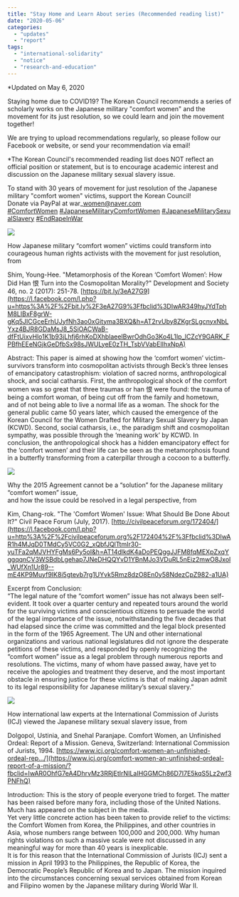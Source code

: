 ```yaml
---
title: "Stay Home and Learn About series (Recommended reading list)"
date: "2020-05-06"
categories: 
  - "updates"
  - "report"
tags: 
  - "international-solidarity"
  - "notice"
  - "research-and-education"
---
```


\*Updated on May 6, 2020

Staying home due to COVID19? The Korean Council recommends a series of scholarly works on the Japanese military "comfort women" and the movement for its just resolution, so we could learn and join the movement together!   

We are trying to upload recommendations regularly, so please follow our Facebook or website, or send your recommendation via email!

\*The Korean Council's recommended reading list does NOT reflect an official position or statement, but is to encourage academic interest and discussion on the Japanese military sexual slavery issue.

To stand with 30 years of movement for just resolution of the Japanese military "comfort women" victims, support the Korean Council!  
Donate via PayPal at war\_women@naver.com  
[#ComfortWomen](https://www.facebook.com/hashtag/comfortwomen?source=feed_text&epa=HASHTAG) [#JapaneseMilitaryComfortWomen](https://www.facebook.com/hashtag/japanesemilitarycomfortwomen?source=feed_text&epa=HASHTAG) [#JapaneseMilitarySexualSlavery](https://www.facebook.com/hashtag/japanesemilitarysexualslavery?source=feed_text&epa=HASHTAG) [#EndRapeInWar](https://www.facebook.com/hashtag/endrapeinwar?source=feed_text&epa=HASHTAG)

![](http://womenandwar.net/kr/wp-content/uploads/2020/05/슬라이드2-1024x1024.jpg)

How Japanese military “comfort women” victims could transform into courageous human rights activists with the movement for just resolution, from

Shim, Young-Hee. "Metamorphosis of the Korean ‘Comfort Women’: How Did Han 恨 Turn into the Cosmopolitan Morality?" Development and Society 46, no. 2 (2017): 251-78. [https://bit.ly/3eA27G9](https://l.facebook.com/l.php?u=https%3A%2F%2Fbit.ly%2F3eA27G9%3Ffbclid%3DIwAR349hyJYdTphM8LIBxF8grW-gKq5JICGceErhUJyfNh3ao0xGityma3BXQ&h=AT2rvUby8ZKgrSLgcnyxNbLYxz4BJR8GDaMsJ8_5SiOACWaB-dfFtUixvHlo1K1b93jLhfj6rhKoDXhblaeeIBwrOdhGo3Ko4L1Ip_lCZcY9GARK_FPBfhEEeNGjkGeDfbSx98sJWULyeE0zTH_TsbVVabEIIhxNpA)

Abstract: This paper is aimed at showing how the ‘comfort women’ victim-survivors transform into cosmopolitan activists through Beck’s three lenses of emancipatory catastrophism: violation of sacred norms, anthropological shock, and social catharsis. First, the anthropological shock of the comfort women was so great that three traumas or han 恨 were found: the trauma of being a comfort woman, of being cut off from the family and hometown, and of not being able to live a normal life as a woman. The shock for the general public came 50 years later, which caused the emergence of the Korean Council for the Women Drafted for Military Sexual Slavery by Japan (KCWD). Second, social catharsis, i.e., the paradigm shift and cosmopolitan sympathy, was possible through the ‘meaning work’ by KCWD. In conclusion, the anthropological shock has a hidden emancipatory effect for the ‘comfort women’ and their life can be seen as the metamorphosis found in a butterfly transforming from a caterpillar through a cocoon to a butterfly.

![](http://womenandwar.net/kr/wp-content/uploads/2020/05/슬라이드3-1024x1024.jpg)

Why the 2015 Agreement cannot be a “solution” for the Japanese military “comfort women” issue,  
and how the issue could be resolved in a legal perspective, from

Kim, Chang-rok. "The 'Comfort Women' Issue: What Should Be Done About It?" Civil Peace Forum (July, 2017). [http://civilpeaceforum.org/172404/](https://l.facebook.com/l.php?u=http%3A%2F%2Fcivilpeaceforum.org%2F172404%2F%3Ffbclid%3DIwAR1h4MJqD0TMdCy5VC0G2_xQbfJQlTtmIr30-yuTFa2qMJVHYFgMs6Py5oI&h=AT14dlkdK4aDoPEQggJJFM8fqMEXpZxqYggqqnCV3WSBdbLgehap7JNeDHQQYvD1YBnMJo3VDuRL5nEiz2mwO8Jxol_WUfXn1Ur89--mE4KP9Muyf9IK8i5gtevb7rg1UYvk5Rmz8dzO8En0y58NdezCpZ982-a1UA)

Excerpt from Conclusion:  
“The legal nature of the “comfort women” issue has not always been self-evident. It took over a quarter century and repeated tours around the world for the surviving victims and conscientious citizens to persuade the world of the legal importance of the issue, notwithstanding the five decades that had elapsed since the crime was committed and the legal block presented in the form of the 1965 Agreement. The UN and other international organizations and various national legislatures did not ignore the desperate petitions of these victims, and responded by openly recognizing the “comfort women” issue as a legal problem through numerous reports and resolutions. The victims, many of whom have passed away, have yet to receive the apologies and treatment they deserve, and the most important obstacle in ensuring justice for these victims is that of making Japan admit to its legal responsibility for Japanese military’s sexual slavery.”

![](http://womenandwar.net/kr/wp-content/uploads/2020/05/슬라이드4-1024x1024.jpg)

How international law experts at the International Commission of Jurists (ICJ) viewed the Japanese military sexual slavery issue, from

Dolgopol, Ustinia, and Snehal Paranjape. Comfort Women, an Unfinished Ordeal: Report of a Mission. Geneva, Switzerland: International Commission of Jurists, 1994. [https://www.icj.org/comfort-women-an-unfinished-ordeal-rep…/](https://www.icj.org/comfort-women-an-unfinished-ordeal-report-of-a-mission/?fbclid=IwAR0OhfG7eA4DhrvMz3RRjEtIrNILaIHGGMCh86D7I7E5kqS5Lz2wf3PNFhQ)

Introduction: This is the story of people everyone tried to forget. The matter has been raised before many fora, including those of the United Nations. Much has appeared on the subject in the media.  
Yet very little concrete action has been taken to provide relief to the victims: the Comfort Women from Korea, the Philippines, and other countries in Asia, whose numbers range between 100,000 and 200,000. 
Why human rights violations on such a massive scale were not discussed in any meaningful way for more than 40 years is inexplicable.  
It is for this reason that the International Commission of Jurists (ICJ) sent a mission in April 1993 to the Philippines, the Republic of Korea, the Democratic People’s Republic of Korea and to Japan. The mission inquired into the circumstances concerning sexual services obtained from Korean and Filipino women by the Japanese military during World War II.

